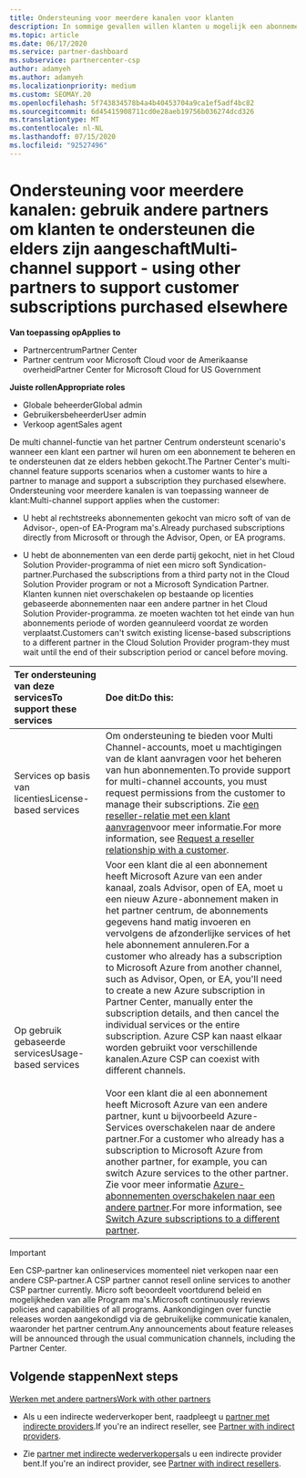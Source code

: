 ```yaml
---
title: Ondersteuning voor meerdere kanalen voor klanten
description: In sommige gevallen willen klanten u mogelijk een abonnement inrichten en ondersteunen dat ze elders hebben gekocht.
ms.topic: article
ms.date: 06/17/2020
ms.service: partner-dashboard
ms.subservice: partnercenter-csp
author: adamyeh
ms.author: adamyeh
ms.localizationpriority: medium
ms.custom: SEOMAY.20
ms.openlocfilehash: 5f743834578b4a4b40453704a9ca1ef5adf4bc82
ms.sourcegitcommit: 6d45415908711cd0e28aeb19756b036274dcd326
ms.translationtype: MT
ms.contentlocale: nl-NL
ms.lasthandoff: 07/15/2020
ms.locfileid: "92527496"
---
```

# <a name="multi-channel-support---using-other-partners-to-support-customer-subscriptions-purchased-elsewhere"></a><span data-ttu-id="0ef50-103">Ondersteuning voor meerdere kanalen: gebruik andere partners om klanten te ondersteunen die elders zijn aangeschaft</span><span class="sxs-lookup"><span data-stu-id="0ef50-103">Multi-channel support - using other partners to support customer subscriptions purchased elsewhere</span></span>

<span data-ttu-id="0ef50-104">**Van toepassing op**</span><span class="sxs-lookup"><span data-stu-id="0ef50-104">**Applies to**</span></span>

- <span data-ttu-id="0ef50-105">Partnercentrum</span><span class="sxs-lookup"><span data-stu-id="0ef50-105">Partner Center</span></span>
- <span data-ttu-id="0ef50-106">Partner centrum voor Microsoft Cloud voor de Amerikaanse overheid</span><span class="sxs-lookup"><span data-stu-id="0ef50-106">Partner Center for Microsoft Cloud for US Government</span></span>

<span data-ttu-id="0ef50-107">**Juiste rollen**</span><span class="sxs-lookup"><span data-stu-id="0ef50-107">**Appropriate roles**</span></span>

- <span data-ttu-id="0ef50-108">Globale beheerder</span><span class="sxs-lookup"><span data-stu-id="0ef50-108">Global admin</span></span>
- <span data-ttu-id="0ef50-109">Gebruikersbeheerder</span><span class="sxs-lookup"><span data-stu-id="0ef50-109">User admin</span></span>
- <span data-ttu-id="0ef50-110">Verkoop agent</span><span class="sxs-lookup"><span data-stu-id="0ef50-110">Sales agent</span></span>

<span data-ttu-id="0ef50-111">De multi channel-functie van het partner Centrum ondersteunt scenario's wanneer een klant een partner wil huren om een abonnement te beheren en te ondersteunen dat ze elders hebben gekocht.</span><span class="sxs-lookup"><span data-stu-id="0ef50-111">The Partner Center's multi-channel feature supports scenarios when a customer wants to hire a partner to manage and support a subscription they purchased elsewhere.</span></span> <span data-ttu-id="0ef50-112">Ondersteuning voor meerdere kanalen is van toepassing wanneer de klant:</span><span class="sxs-lookup"><span data-stu-id="0ef50-112">Multi-channel support applies when the customer:</span></span>

- <span data-ttu-id="0ef50-113">U hebt al rechtstreeks abonnementen gekocht van micro soft of van de Advisor-, open-of EA-Program ma's.</span><span class="sxs-lookup"><span data-stu-id="0ef50-113">Already purchased subscriptions directly from Microsoft or through the Advisor, Open, or EA programs.</span></span>

- <span data-ttu-id="0ef50-114">U hebt de abonnementen van een derde partij gekocht, niet in het Cloud Solution Provider-programma of niet een micro soft Syndication-partner.</span><span class="sxs-lookup"><span data-stu-id="0ef50-114">Purchased the subscriptions from a third party not in the Cloud Solution Provider program or not a Microsoft Syndication Partner.</span></span> <span data-ttu-id="0ef50-115">Klanten kunnen niet overschakelen op bestaande op licenties gebaseerde abonnementen naar een andere partner in het Cloud Solution Provider-programma. ze moeten wachten tot het einde van hun abonnements periode of worden geannuleerd voordat ze worden verplaatst.</span><span class="sxs-lookup"><span data-stu-id="0ef50-115">Customers can't switch existing license-based subscriptions to a different partner in the Cloud Solution Provider program-they must wait until the end of their subscription period or cancel before moving.</span></span>

|<span data-ttu-id="0ef50-116">Ter ondersteuning van deze services</span><span class="sxs-lookup"><span data-stu-id="0ef50-116">To support these services</span></span>  | <span data-ttu-id="0ef50-117">Doe dit:</span><span class="sxs-lookup"><span data-stu-id="0ef50-117">Do this:</span></span> |
|:---------|:---------|
|<span data-ttu-id="0ef50-118">Services op basis van licenties</span><span class="sxs-lookup"><span data-stu-id="0ef50-118">License-based services</span></span>    | <span data-ttu-id="0ef50-119">Om ondersteuning te bieden voor Multi Channel-accounts, moet u machtigingen van de klant aanvragen voor het beheren van hun abonnementen.</span><span class="sxs-lookup"><span data-stu-id="0ef50-119">To provide support for multi-channel accounts, you must request permissions from the customer to manage their subscriptions.</span></span> <span data-ttu-id="0ef50-120">Zie [een reseller-relatie met een klant aanvragen](request-a-relationship-with-a-customer.md)voor meer informatie.</span><span class="sxs-lookup"><span data-stu-id="0ef50-120">For more information, see [Request a reseller relationship with a customer](request-a-relationship-with-a-customer.md).</span></span>   |
|<span data-ttu-id="0ef50-121">Op gebruik gebaseerde services</span><span class="sxs-lookup"><span data-stu-id="0ef50-121">Usage-based services</span></span>     |  <span data-ttu-id="0ef50-122">Voor een klant die al een abonnement heeft Microsoft Azure van een ander kanaal, zoals Advisor, open of EA, moet u een nieuw Azure-abonnement maken in het partner centrum, de abonnements gegevens hand matig invoeren en vervolgens de afzonderlijke services of het hele abonnement annuleren.</span><span class="sxs-lookup"><span data-stu-id="0ef50-122">For a customer who already has a subscription to Microsoft Azure from another channel, such as Advisor, Open, or EA, you'll need to create a new Azure subscription in Partner Center, manually enter the subscription details, and then cancel the individual services or the entire subscription.</span></span> <span data-ttu-id="0ef50-123">Azure CSP kan naast elkaar worden gebruikt voor verschillende kanalen.</span><span class="sxs-lookup"><span data-stu-id="0ef50-123">Azure CSP can coexist with different channels.</span></span><br/><br/> <span data-ttu-id="0ef50-124">Voor een klant die al een abonnement heeft Microsoft Azure van een andere partner, kunt u bijvoorbeeld Azure-Services overschakelen naar de andere partner.</span><span class="sxs-lookup"><span data-stu-id="0ef50-124">For a customer who already has a subscription to Microsoft Azure from another partner, for example, you can switch Azure services to the other partner.</span></span>  <span data-ttu-id="0ef50-125">Zie voor meer informatie [Azure-abonnementen overschakelen naar een andere partner](switch-azure-subscriptions-to-a-different-partner.md).</span><span class="sxs-lookup"><span data-stu-id="0ef50-125">For more information, see [Switch Azure subscriptions to a different partner](switch-azure-subscriptions-to-a-different-partner.md).</span></span> |

> [!IMPORTANT]  
> <span data-ttu-id="0ef50-126">Een CSP-partner kan onlineservices momenteel niet verkopen naar een andere CSP-partner.</span><span class="sxs-lookup"><span data-stu-id="0ef50-126">A CSP partner cannot resell online services to another CSP partner currently.</span></span> <span data-ttu-id="0ef50-127">Micro soft beoordeelt voortdurend beleid en mogelijkheden van alle Program ma's.</span><span class="sxs-lookup"><span data-stu-id="0ef50-127">Microsoft continuously reviews policies and capabilities of all programs.</span></span> <span data-ttu-id="0ef50-128">Aankondigingen over functie releases worden aangekondigd via de gebruikelijke communicatie kanalen, waaronder het partner centrum.</span><span class="sxs-lookup"><span data-stu-id="0ef50-128">Any announcements about feature releases will be announced through the usual communication channels, including the Partner Center.</span></span>

## <a name="next-steps"></a><span data-ttu-id="0ef50-129">Volgende stappen</span><span class="sxs-lookup"><span data-stu-id="0ef50-129">Next steps</span></span>

[<span data-ttu-id="0ef50-130">Werken met andere partners</span><span class="sxs-lookup"><span data-stu-id="0ef50-130">Work with other partners</span></span>](work-with-other-partners.md)

- <span data-ttu-id="0ef50-131">Als u een indirecte wederverkoper bent, raadpleegt u [partner met indirecte providers](indirect-reseller-tasks-in-partner-center.md).</span><span class="sxs-lookup"><span data-stu-id="0ef50-131">If you're an indirect reseller, see [Partner with indirect providers](indirect-reseller-tasks-in-partner-center.md).</span></span>

- <span data-ttu-id="0ef50-132">Zie [partner met indirecte wederverkopers](indirect-provider-tasks-in-partner-center.md)als u een indirecte provider bent.</span><span class="sxs-lookup"><span data-stu-id="0ef50-132">If you're an indirect provider, see [Partner with indirect resellers](indirect-provider-tasks-in-partner-center.md).</span></span>

